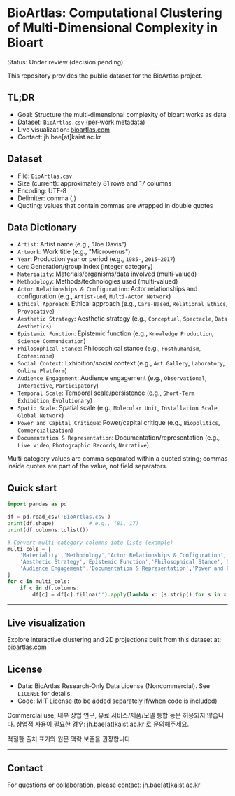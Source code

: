 # BioArtlas: Computational Clustering of Multi‑Dimensional Complexity in Bioart

Status: Under review (decision pending).

This repository provides the public dataset for the BioArtlas project.

## TL;DR

- Goal: Structure the multi‑dimensional complexity of bioart works as data
- Dataset: `BioArtlas.csv` (per‑work metadata)
- Live visualization: [bioartlas.com](https://www.bioartlas.com)
- Contact: jh.bae[at]kaist.ac.kr

## Dataset

- File: `BioArtlas.csv`
- Size (current): approximately 81 rows and 17 columns
- Encoding: UTF‑8
- Delimiter: comma (,)
- Quoting: values that contain commas are wrapped in double quotes

## Data Dictionary

- `Artist`: Artist name (e.g., "Joe Davis")
- `Artwork`: Work title (e.g., "Microvenus")
- `Year`: Production year or period (e.g., `1985-`, `2015–2017`)
- `Gen`: Generation/group index (integer category)
- `Materiality`: Materials/organisms/data involved (multi‑valued)
- `Methodology`: Methods/technologies used (multi‑valued)
- `Actor Relationships & Configuration`: Actor relationships and configuration (e.g., `Artist‑Led`, `Multi‑Actor Network`)
- `Ethical Approach`: Ethical approach (e.g., `Care‑Based`, `Relational Ethics`, `Provocative`)
- `Aesthetic Strategy`: Aesthetic strategy (e.g., `Conceptual`, `Spectacle`, `Data Aesthetics`)
- `Epistemic Function`: Epistemic function (e.g., `Knowledge Production`, `Science Communication`)
- `Philosophical Stance`: Philosophical stance (e.g., `Posthumanism`, `Ecofeminism`)
- `Social Context`: Exhibition/social context (e.g., `Art Gallery`, `Laboratory`, `Online Platform`)
- `Audience Engagement`: Audience engagement (e.g., `Observational`, `Interactive`, `Participatory`)
- `Temporal Scale`: Temporal scale/persistence (e.g., `Short‑Term Exhibition`, `Evolutionary`)
- `Spatio Scale`: Spatial scale (e.g., `Molecular Unit`, `Installation Scale`, `Global Network`)
- `Power and Capital Critique`: Power/capital critique (e.g., `Biopolitics`, `Commercialization`)
- `Documentation & Representation`: Documentation/representation (e.g., `Live Video`, `Photographic Records`, `Narrative`)

Multi‑category values are comma‑separated within a quoted string; commas inside quotes are part of the value, not field separators.

## Quick start

```python
import pandas as pd

df = pd.read_csv('BioArtlas.csv')
print(df.shape)           # e.g., (81, 17)
print(df.columns.tolist())

# Convert multi-category columns into lists (example)
multi_cols = [
    'Materiality','Methodology','Actor Relationships & Configuration','Ethical Approach',
    'Aesthetic Strategy','Epistemic Function','Philosophical Stance','Social Context',
    'Audience Engagement','Documentation & Representation','Power and Capital Critique'
]
for c in multi_cols:
    if c in df.columns:
        df[c] = df[c].fillna('').apply(lambda x: [s.strip() for s in x.split(',')] if isinstance(x, str) and len(x) > 0 else [])
```

---

## Live visualization

Explore interactive clustering and 2D projections built from this dataset at: [bioartlas.com](https://www.bioartlas.com)

## License

- Data: BioArtlas Research‑Only Data License (Noncommercial). See `LICENSE` for details.
- Code: MIT License (to be added separately if/when code is included)

Commercial use, 내부 상업 연구, 유료 서비스/제품/모델 통합 등은 허용되지 않습니다. 상업적 사용이 필요한 경우: jh.bae[at]kaist.ac.kr 로 문의해주세요.

적절한 출처 표기와 원문 맥락 보존을 권장합니다.

---

## Contact

For questions or collaboration, please contact: jh.bae[at]kaist.ac.kr
